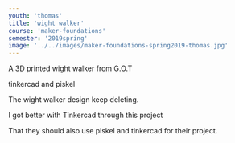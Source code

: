 ```yaml
---
youth: 'thomas'
title: 'wight walker'
course: 'maker-foundations'
semester: '2019spring'
image: '../../images/maker-foundations-spring2019-thomas.jpg'
---
```


A 3D printed wight walker from G.O.T 

tinkercad and piskel

The wight walker design keep deleting. 

I got better with Tinkercad through this project  

That they should also use piskel and tinkercad for their project.

